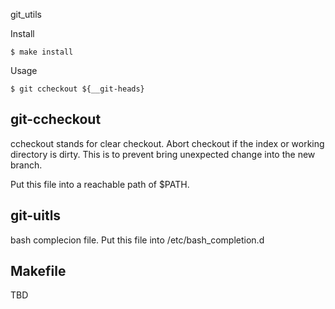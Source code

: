 git_utils

Install
```
$ make install
```

Usage
```
$ git ccheckout ${__git-heads}
```

## git-ccheckout
ccheckout stands for clear checkout. Abort checkout if the index or working directory is dirty. This is to prevent bring unexpected change into the new branch.

Put this file into a reachable path of $PATH.

## git-uitls
bash complecion file. Put this file into /etc/bash_completion.d

## Makefile
TBD
